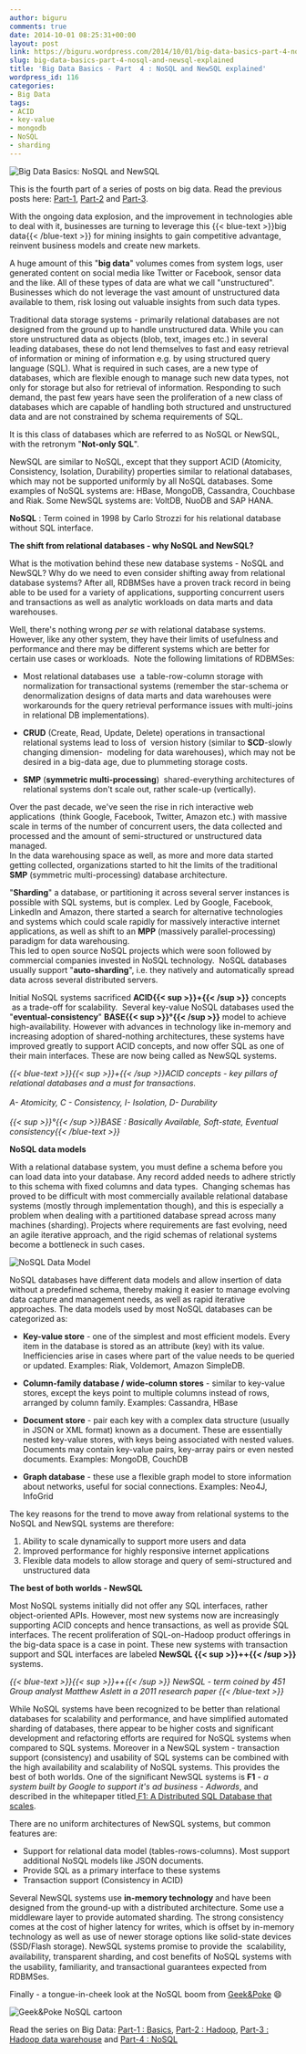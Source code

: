 ```yaml
---
author: biguru
comments: true
date: 2014-10-01 08:25:31+00:00
layout: post
link: https://biguru.wordpress.com/2014/10/01/big-data-basics-part-4-nosql-and-newsql-explained/
slug: big-data-basics-part-4-nosql-and-newsql-explained
title: 'Big Data Basics - Part  4 : NoSQL and NewSQL explained'
wordpress_id: 116
categories:
- Big Data
tags:
- ACID
- key-value
- mongodb
- NoSQL
- sharding
---
```


![Big Data Basics: NoSQL and NewSQL](/post/nosql.png?w=300)  

This is the fourth part of a series of posts on big data. Read the previous posts here: [Part-1](http://biguru.wordpress.com/2013/08/21/basics-of-big-data-part-1/), [Part-2](http://biguru.wordpress.com/2014/04/13/basics-of-big-data-part-2-hadoop/) and [Part-3](http://biguru.wordpress.com/2014/05/12/basics-of-big-data-building-a-hadoop-data-warehouse/).

With the ongoing data explosion, and the improvement in technologies able to deal with it, businesses are turning to leverage this {{< blue-text >}}big data{{< /blue-text >}} for mining insights to gain competitive advantage, reinvent business models and create new markets.

A huge amount of this "**big data**" volumes comes from system logs, user generated content on social media like Twitter or Facebook, sensor data and the like. All of these types of data are what we call "unstructured". Businesses which do not leverage the vast amount of unstructured data available to them, risk losing out valuable insights from such data types.

Traditional data storage systems - primarily relational databases are not designed from the ground up to handle unstructured data. While you can store unstructured data as objects (blob, text, images etc.) in several leading databases, these do not lend themselves to fast and easy retrieval of information or mining of information e.g. by using structured query language (SQL).
What is required in such cases, are a new type of databases, which are flexible enough to manage such new data types, not only for storage but also for retrieval of information. Responding to such demand, the past few years have seen the proliferation of a new class of databases which are capable of handling both structured and unstructured data and are not constrained by schema requirements of SQL.

It is this class of databases which are referred to as NoSQL or NewSQL, with the retronym "**Not-only SQL**".  

 NewSQL are similar to NoSQL, except that they support ACID (Atomicity, Consistency, Isolation, Durability) properties similar to relational databases, which may not be supported uniformly by all NoSQL databases. Some examples of NoSQL systems are: HBase, MongoDB, Cassandra, Couchbase and Riak. Some NewSQL systems are: VoltDB, NuoDB and SAP HANA.

**NoSQL** : Term coined in 1998 by Carlo Strozzi for his relational database without SQL interface.

**The shift from relational databases - why NoSQL and NewSQL?**

What is the motivation behind these new database systems - NoSQL and NewSQL? Why do we need to even consider shifting away from relational database systems? After all, RDBMSes have a proven track record in being able to be used for a variety of applications, supporting concurrent users and transactions as well as analytic workloads on data marts and data warehouses.

Well, there's nothing wrong _per se_ with relational database systems. However, like any other system, they have their limits of usefulness and performance and there may be different systems which are better for certain use cases or workloads.  Note the following limitations of RDBMSes:
	
  * Most relational databases use  a table-row-column storage with normalization for transactional systems (remember the star-schema or denormalization designs of data marts and data warehouses were workarounds for the query retrieval performance issues with multi-joins in relational DB implementations).

	
  * **CRUD** (Create, Read, Update, Delete) operations in transactional relational systems lead to loss of  version history (similar to **SCD**-slowly changing dimension-  modeling for data warehouses), which may not be desired in a big-data age, due to plummeting storage costs.

	
  * **SMP** (**symmetric multi-processing**)  shared-everything architectures of relational systems don't scale out, rather scale-up (vertically).


Over the past decade, we've seen the rise in rich interactive web applications  (think Google, Facebook, Twitter, Amazon etc.) with massive scale in terms of the number of concurrent users, the data collected and processed and the amount of semi-structured or unstructured data managed.  
In the data warehousing space as well, as more and more data started getting collected, organizations started to hit the limits of the traditional **SMP** (symmetric multi-processing) database architecture.  

"**Sharding**" a database, or partitioning it across several server instances is possible with SQL systems, but is complex. Led by Google, Facebook, LinkedIn and Amazon, there started a search for alternative technologies and systems which could scale rapidly for massively interactive internet applications, as well as shift to an **MPP** (massively parallel-processing) paradigm for data warehousing.  
This led to open source NoSQL projects which were soon followed by commercial companies invested in NoSQL technology.  NoSQL databases usually support "**auto-sharding**", i.e. they natively and automatically spread data across several distributed servers.

Initial NoSQL systems sacrificed **ACID{{< sup >}}+{{< /sup >}}** concepts  as a trade-off for scalability.  Several key-value NoSQL databases used the "**eventual-consistency**" **BASE{{< sup >}}°{{< /sup >}}** model to achieve high-availability. However with advances in technology like in-memory and increasing adoption of shared-nothing architectures, these systems have improved greatly to support ACID concepts, and now offer SQL as one of their main interfaces. These are now being called as NewSQL systems.

_{{< blue-text >}}{{< sup >}}+{{< /sup >}}ACID concepts - key pillars of relational databases and a must for transactions.<br>  
A- Atomicity, C - Consistency, I- Isolation, D- Durability<br><br>
{{< sup >}}°{{< /sup >}}BASE : Basically Available, Soft-state, Eventual consistency{{< /blue-text >}}_

**NoSQL data models**

With a relational database system, you must define a schema before you can load data into your database. Any record added needs to adhere strictly to this schema with fixed columns and data types.  Changing schemas has proved to be difficult with most commercially available relational database systems (mostly through implementation though), and this is especially a problem when dealing with a partitioned database spread across many machines (sharding). Projects where requirements are fast evolving, need an agile iterative approach, and the rigid schemas of relational systems become a bottleneck in such cases.

![NoSQL Data Model](/post/nosqldatamodel.png?w=300)

NoSQL databases have different data models and allow insertion of data without a predefined schema, thereby making it easier to manage evolving data capture and management needs, as well as rapid iterative approaches. The data models used by most NoSQL databases can be categorized as:
	
  * **Key-value store** - one of the simplest and most efficient models. Every item in the database is stored as an attribute (key) with its value. Inefficiencies arise in cases where part of the value needs to be queried or updated. Examples: Riak, Voldemort, Amazon SimpleDB.

	
  * **Column-family database / wide-column stores** - similar to key-value stores, except the keys point to multiple columns instead of rows, arranged by column family. Examples: Cassandra, HBase

	
  * **Document store** - pair each key with a complex data structure (usually in JSON or XML format) known as a document. These are essentially nested key-value stores, with keys being associated with nested values. Documents may contain key-value pairs, key-array pairs or even nested documents. Examples: MongoDB, CouchDB

	
  * **Graph database** - these use a flexible graph model to store information about networks, useful for social connections. Examples: Neo4J, InfoGrid


The key reasons for the trend to move away from relational systems to the NoSQL and NewSQL systems are therefore:

  1. Ability to scale dynamically to support more users and data
  2. Improved performance for highly responsive internet applications
  3. Flexible data models to allow storage and query of semi-structured and unstructured data


**The best of both worlds - NewSQL**

Most NoSQL systems initially did not offer any SQL interfaces, rather object-oriented APIs. However, most new systems now are increasingly supporting ACID concepts and hence transactions, as well as provide SQL interfaces. The recent proliferation of SQL-on-Hadoop product offerings in the big-data space is a case in point. These new systems with transaction support and SQL interfaces are labeled **NewSQL {{< sup >}}++{{< /sup >}}** systems.

_{{< blue-text >}}{{< sup >}}++{{< /sup >}} NewSQL - term coined by 451 Group analyst Matthew Aslett in a 2011 research paper {{< /blue-text >}}_

While NoSQL systems have been recognized to be better than relational databases for scalability and performance, and have simplified automated sharding of databases, there appear to be higher costs and significant development and refactoring efforts are required for NoSQL systems when compared to SQL systems. Moreover in a NewSQL system - transaction support (consistency) and usability of SQL systems can be combined with the high availability and scalability of NoSQL systems. This provides the best of both worlds. One of the significant NewSQL systems is **F1** - _a system built by Google to support it's ad business - Adwords_, and described in the whitepaper titled[ F1: A Distributed SQL Database that scales](http://static.googleusercontent.com/external_content/untrusted_dlcp/research.google.com/en/us/pubs/archive/41344.pdf).

There are no uniform architectures of NewSQL systems, but common features are:

  * Support for relational data model (tables-rows-columns). Most support additional NoSQL models like JSON documents.
  * Provide SQL as a primary interface to these systems
  * Transaction support (Consistency in ACID)


Several NewSQL systems use **in-memory technology** and have been designed from the ground-up with a distributed architecture. Some use a middleware layer to provide automated sharding. The strong consistency comes at the cost of higher latency for writes, which is offset by in-memory technology as well as use of newer storage options like solid-state devices (SSD/Flash storage). NewSQL systems promise to provide the  scalability, availability, transparent sharding, and cost beneﬁts of NoSQL systems with the usability, familiarity, and transactional guarantees expected from RDBMSes.

Finally - a tongue-in-cheek look at the NoSQL boom from [Geek&Poke](http://geek-and-poke.com/) :smile:

![Geek&Poke NoSQL cartoon](/post/nosqlcartoon.png?w=300)

Read the series on Big Data: [Part-1 : Basics](https://biguru.wordpress.com/2013/08/21/basics-of-big-data-part-1/), [Part-2 : Hadoop](https://biguru.wordpress.com/2014/04/13/basics-of-big-data-part-2-hadoop/), [Part-3 : Hadoop data warehouse](https://biguru.wordpress.com/2014/05/12/basics-of-big-data-building-a-hadoop-data-warehouse/) and [Part-4 : NoSQL](https://biguru.wordpress.com/2014/10/01/big-data-basics-part-4-nosql-and-newsql-explained/)
